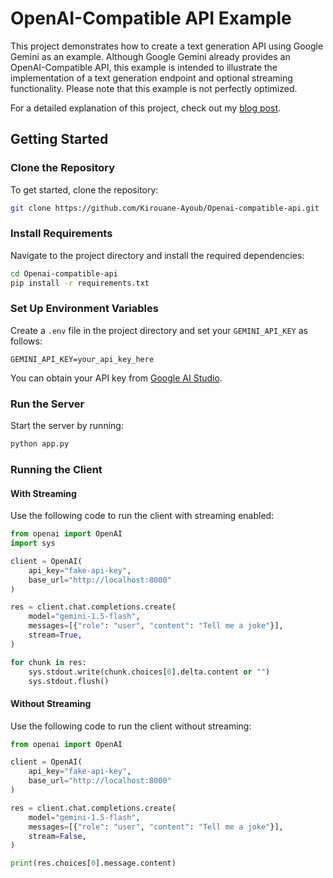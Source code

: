 # OpenAI-Compatible API Example

This project demonstrates how to create a text generation API using Google Gemini as an example. Although Google Gemini already provides an OpenAI-Compatible API, this example is intended to illustrate the implementation of a text generation endpoint and optional streaming functionality. Please note that this example is not perfectly optimized.

For a detailed explanation of this project, check out my [blog post](https://sembosa.netlify.app/other/openai-compatible-api).

## Getting Started

### Clone the Repository

To get started, clone the repository:

```sh
git clone https://github.com/Kirouane-Ayoub/Openai-compatible-api.git
```

### Install Requirements

Navigate to the project directory and install the required dependencies:

```sh
cd Openai-compatible-api
pip install -r requirements.txt
```

### Set Up Environment Variables

Create a `.env` file in the project directory and set your `GEMINI_API_KEY` as follows:

```env
GEMINI_API_KEY=your_api_key_here
```

You can obtain your API key from [Google AI Studio](https://aistudio.google.com).

### Run the Server

Start the server by running:

```sh
python app.py
```

### Running the Client

#### With Streaming

Use the following code to run the client with streaming enabled:

```py
from openai import OpenAI
import sys

client = OpenAI(
    api_key="fake-api-key",
    base_url="http://localhost:8000"  
)

res = client.chat.completions.create(
    model="gemini-1.5-flash",
    messages=[{"role": "user", "content": "Tell me a joke"}],
    stream=True,
)

for chunk in res:
    sys.stdout.write(chunk.choices[0].delta.content or "")
    sys.stdout.flush()
```

#### Without Streaming

Use the following code to run the client without streaming:

```py
from openai import OpenAI

client = OpenAI(
    api_key="fake-api-key",
    base_url="http://localhost:8000"  
)

res = client.chat.completions.create(
    model="gemini-1.5-flash",
    messages=[{"role": "user", "content": "Tell me a joke"}],
    stream=False,
)

print(res.choices[0].message.content)
```
